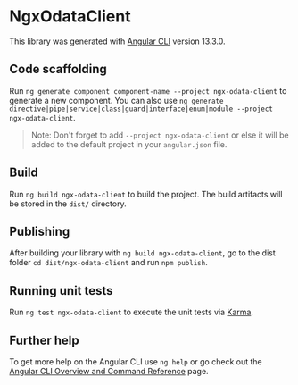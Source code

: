 # NgxOdataClient

This library was generated with [Angular CLI](https://github.com/angular/angular-cli) version 13.3.0.

## Code scaffolding

Run `ng generate component component-name --project ngx-odata-client` to generate a new component. You can also use `ng generate directive|pipe|service|class|guard|interface|enum|module --project ngx-odata-client`.
> Note: Don't forget to add `--project ngx-odata-client` or else it will be added to the default project in your `angular.json` file. 

## Build

Run `ng build ngx-odata-client` to build the project. The build artifacts will be stored in the `dist/` directory.

## Publishing

After building your library with `ng build ngx-odata-client`, go to the dist folder `cd dist/ngx-odata-client` and run `npm publish`.

## Running unit tests

Run `ng test ngx-odata-client` to execute the unit tests via [Karma](https://karma-runner.github.io).

## Further help

To get more help on the Angular CLI use `ng help` or go check out the [Angular CLI Overview and Command Reference](https://angular.io/cli) page.
